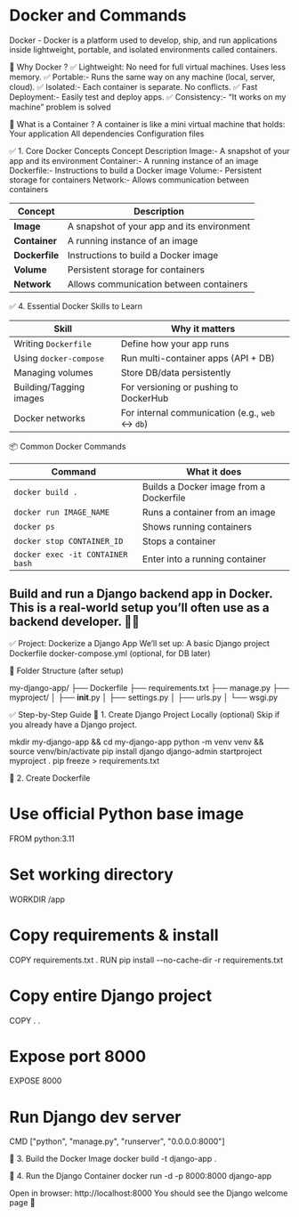 # Docker and Commands
Docker - Docker is a platform used to develop, ship, and run applications inside lightweight, portable, and isolated environments called containers.

🧠 Why Docker ?
✅ Lightweight: No need for full virtual machines. Uses less memory.
✅ Portable:- Runs the same way on any machine (local, server, cloud).
✅ Isolated:- Each container is separate. No conflicts.
✅ Fast Deployment:- Easily test and deploy apps.
✅ Consistency:- “It works on my machine” problem is solved

🧱 What is a Container ?
A container is like a mini virtual machine that holds:
Your application
All dependencies
Configuration files

✅ 1. Core Docker Concepts
Concept     	 Description
Image:- A snapshot of your app and its environment
Container:- A running instance of an image
Dockerfile:- Instructions to build a Docker image
Volume:- Persistent storage for containers
Network:- Allows communication between containers

| Concept        | Description                                |
| -------------- | ------------------------------------------ |
| **Image**      | A snapshot of your app and its environment |
| **Container**  | A running instance of an image             |
| **Dockerfile** | Instructions to build a Docker image       |
| **Volume**     | Persistent storage for containers          |
| **Network**    | Allows communication between containers    |



✅ 4. Essential Docker Skills to Learn

| Skill                   | Why it matters                                  |
| ----------------------- | ----------------------------------------------- |
| Writing `Dockerfile`    | Define how your app runs                        |
| Using `docker-compose`  | Run multi-container apps (API + DB)             |
| Managing volumes        | Store DB/data persistently                      |
| Building/Tagging images | For versioning or pushing to DockerHub          |
| Docker networks         | For internal communication (e.g., `web` ↔ `db`) |



📦 Common Docker Commands

| Command                          | What it does                            |
| -------------------------------- | --------------------------------------- |
| `docker build .`                 | Builds a Docker image from a Dockerfile |
| `docker run IMAGE_NAME`          | Runs a container from an image          |
| `docker ps`                      | Shows running containers                |
| `docker stop CONTAINER_ID`       | Stops a container                       |
| `docker exec -it CONTAINER bash` | Enter into a running container          |



## Build and run a Django backend app in Docker. This is a real-world setup you’ll often use as a backend developer. 🔧🐳
✅ Project: Dockerize a Django App
We’ll set up:
A basic Django project
Dockerfile
docker-compose.yml (optional, for DB later)

📁 Folder Structure (after setup)

my-django-app/
├── Dockerfile
├── requirements.txt
├── manage.py
├── myproject/
│   ├── __init__.py
│   ├── settings.py
│   ├── urls.py
│   └── wsgi.py


✅ Step-by-Step Guide
🔹 1. Create Django Project Locally (optional)
Skip if you already have a Django project.

mkdir my-django-app && cd my-django-app
python -m venv venv && source venv/bin/activate
pip install django
django-admin startproject myproject .
pip freeze > requirements.txt

🔹 2. Create Dockerfile
# Use official Python base image
FROM python:3.11

# Set working directory
WORKDIR /app

# Copy requirements & install
COPY requirements.txt .
RUN pip install --no-cache-dir -r requirements.txt

# Copy entire Django project
COPY . .

# Expose port 8000
EXPOSE 8000

# Run Django dev server
CMD ["python", "manage.py", "runserver", "0.0.0.0:8000"]

🔹 3. Build the Docker Image
docker build -t django-app .

🔹 4. Run the Django Container
docker run -d -p 8000:8000 django-app

Open in browser: http://localhost:8000
You should see the Django welcome page 🎉






